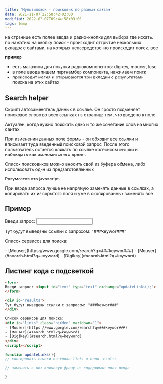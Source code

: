 ```yaml
---
title: 'Мультипоиск - поисковик по разным сайтам'
date: 2021-11-07T22:58:42+02:00
modified: 2022-07-07T09:44:58+03:00
tags: temp
---
```


на странице есть полее ввода и радио-кнопки для выбора где искать. по нажатию на кнопку поиск - происходит открытие нескольких вкладок с сайтами, на которых непосредственно происходит поиск. все

**пример**  
- есть магазины для покупки радиокомпонентов: digikey, moucer, lcsc
- в поле ввода пишем партнамбер компонента, нажимаем поиск
- происходит магия и открываются три вкладки с результатами поиска на этих сайтах

## Search helper

Скрипт автозаменятель данных в ссылке. Он просто подменяет поисковое слово во всех ссылках на странице тем, что введено в поле.

Актуален, когда нужно поискать одно и то же сочетание слов на многих сайтах

При изменении данных поле формы - он обходит все ссылки и вписывает туда введенный поисковой запрос. После этого пользователь остается кликать по ссылке колесиком мышки и наблюдать как экономится его время.

Список поисковиков можно вносить свой из буфера обмена, либо использовать один из предзаготовленных

Разумеется это javascript. 

При вводе запроса лучше не напрямую заменять данные в ссылках, а копировать их из скрытого поля и уже в скопированных заменять все

## Пример

<form>
Введи запрос: <input id="text" type="text" onchange="updateLinks();">
</form>

<div id="results">
Тут будут выведены ссылки с запросом: "###keywor###"
</div>

Список сервисов для поиска:  
<div id="links" class="hidden" markdown="1">
- [Mouser](https://www.google.com/search?q=###keywor###)
- [Mouser](#search.html?q=keyword)
- [Digikey](#search.html?q=keyword)
</div>

<script>
  function updateLinks(){
  // скопировать ссылки из блока links в блок results
  
  // заменить в них ключевую фразу на содержимое поля ввода
  
  }
</script>

## Листинг кода с подсветкой

``` html
<form>
Введи запрос: <input id="text" type="text" onchange="updateLinks();">
</form>

<div id="results">
Тут будут выведены ссылки с запросом: "###keywor###"
</div>

Список сервисов для поиска:  
<div id="links" class="hidden" markdown="1">
- [Mouser](https://www.google.com/search?q=###keywor###)
- [Mouser](#search.html?q=keyword)
- [Digikey](#search.html?q=keyword)
</div>
<script></script>
```

``` javascript
function updateLinks(){
// скопировать ссылки из блока links в блок results

// заменить в них ключевую фразу на содержимое поля ввода

}
```
